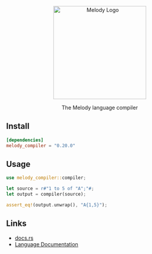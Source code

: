 <p align="center">
    <img alt="Melody Logo" height="250px" src="https://user-images.githubusercontent.com/14347895/159069181-53bce5b3-a831-43f1-8c14-af6c6ed7b92b.svg">
</p>

<p align="center">
The Melody language compiler
</p>

## Install

```toml
[dependencies]
melody_compiler = "0.20.0"
```

## Usage

```rust
use melody_compiler::compiler;

let source = r#"1 to 5 of "A";"#;
let output = compiler(source);

assert_eq!(output.unwrap(), "A{1,5}");
```

## Links

- [docs.rs](https://docs.rs/melody_compiler/)
- [Language Documentation](https://yoav-lavi.github.io/melody/book/)
